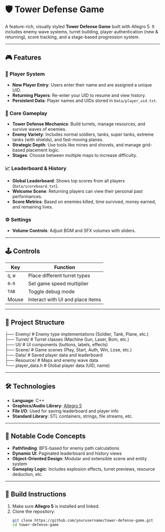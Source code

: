 # 🛡️ Tower Defense Game

A feature-rich, visually styled **Tower Defense Game** built with Allegro 5. It includes enemy wave systems, turret building, player authentication (new & returning), score tracking, and a stage-based progression system.

---

## 🎮 Features

### 🔐 Player System
- **New Player Entry**: Users enter their name and are assigned a unique UID.
- **Returning Players**: Re-enter your UID to resume and view history.
- **Persistent Data**: Player names and UIDs stored in `Data/player_uid.txt`.

### 🏰 Core Gameplay
- **Tower Defense Mechanics**: Build turrets, manage resources, and survive waves of enemies.
- **Enemy Variety**: Includes normal soldiers, tanks, super tanks, extreme tanks (with shields), and fast-moving planes.
- **Strategic Depth**: Use tools like mines and shovels, and manage grid-based placement logic.
- **Stages**: Choose between multiple maps to increase difficulty.

### 📈 Leaderboard & History
- **Global Leaderboard**: Shows top scores from all players (`Data/scoreboard.txt`).
- **Welcome Scene**: Returning players can view their personal past performances.
- **Score Metrics**: Based on enemies killed, time survived, money earned, and remaining lives.

### ⚙️ Settings
- **Volume Controls**: Adjust BGM and SFX volumes with sliders.

---

## 🕹️ Controls

| Key      | Function                        |
|----------|---------------------------------|
| `Q`, `W` | Place different turret types    |
| `0–9`    | Set game speed multiplier       |
| `TAB`    | Toggle debug mode               |
| Mouse    | Interact with UI and place items|

---

## 📁 Project Structure
├── Enemy/ # Enemy type implementations (Soldier, Tank, Plane, etc.)<br>
├── Turret/ # Turret classes (Machine Gun, Laser, Bom, etc.)<br>
├── UI/ # UI components (buttons, labels, effects)<br>
├── Scene/ # Game scenes (Play, Start, Auth, Win, Lose, etc.)<br>
├── Data/ # Saved player data and leaderboard<br>
├── Resource/ # Maps and enemy wave data<br>
└── player_data.h # Global player data (UID, name)<br>

---

## 🛠️ Technologies

- **Language**: C++
- **Graphics/Audio Library**: [Allegro 5](https://liballeg.org/)
- **File I/O**: Used for saving leaderboard and player info
- **Standard Library**: STL containers, strings, file streams, etc.

---

## 🧠 Notable Code Concepts

- **Pathfinding**: BFS-based for enemy path calculations
- **Dynamic UI**: Paginated leaderboard and history views
- **Object-Oriented Design**: Modular and extensible scene and entity system
- **Gameplay Logic**: Includes explosion effects, turret previews, resource deduction, etc.

---

## 🧪 Build Instructions

1. Make sure **Allegro 5** is installed and linked.
2. Clone the repository:
   ```bash
   git clone https://github.com/yourusername/tower-defense-game.git
   cd tower-defense-game
